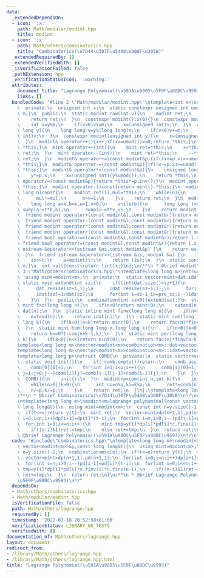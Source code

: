 ```yaml
---
data:
  _extendedDependsOn:
  - icon: ':x:'
    path: Math/modular/modint.hpp
    title: modint
  - icon: ':x:'
    path: Math/others/combinatorics.hpp
    title: "Combinatorics(\u7D44\u307F\u5408\u308F\u305B)"
  _extendedRequiredBy: []
  _extendedVerifiedWith: []
  _isVerificationFailed: false
  _pathExtension: hpp
  _verificationStatusIcon: ':warning:'
  attributes:
    document_title: "Lagrange Polynomial(\u591A\u9805\u5F0F\u88DC\u9593)"
    links: []
  bundledCode: "#line 2 \"Math/modular/modint.hpp\"\ntemplate<int m>\nstruct modint{\n\
    \  private:\n  unsigned int x;\n  static constexpr unsigned int umod(){return\
    \ m;}\n  public:\n  static modint raw(int v){\n    modint ret;\n    ret.x=v;\n\
    \    return ret;\n  }\n  constexpr modint():x(0){}\n  constexpr modint(int y){\n\
    \    int v=y%m;\n    if(v<0)v+=m;\n    x=(unsigned int)v;\n  }\n  constexpr modint(long\
    \ long y){\n    long long v=y%(long long)m;\n    if(v<0)v+=m;\n    x=(unsigned\
    \ int)v;\n  }\n  constexpr modint(unsigned int y){\n    x=(unsigned int)(y%umod());\n\
    \  }\n  modint& operator++(){x++;if(x==umod())x=0;return *this;}\n  modint& operator--(){if(x==0)x=umod();x--;return\
    \ *this;}\n  mint operator++(int){\n    mint ret=*this;\n    ++*this;\n    return\
    \ ret;\n  }\n  mint operator--(int){\n    mint ret=*this;\n    --*this;\n    return\
    \ ret;\n  }\n  modint& operator+=(const modint&p){if((x+=p.x)>=umod())x-=umod();return\
    \ *this;}\n  modint& operator-=(const modint&p){if((x-=p.x)>=umod())x+=umod();return\
    \ *this;}\n  modint& operator*=(const modint&p){\n    unsigned long long y=x;\n\
    \    y*=p.x;\n    x=(unsigned int)(y%umod());\n    return *this;\n  }\n  modint&\
    \ operator/=(const modint&p){return *this*=p.inv();}\n  modint operator+()const{return\
    \ *this;}\n  modint operator-()const{return mint()-*this;}\n  modint pow(long\
    \ long n)const{\n    modint ret(1),mul=*this;\n    while(n){\n      if(n&1)ret*=mul;\n\
    \      mul*=mul;\n      n>>=1;\n    }\n    return ret;\n  }\n  modint inv()const{\n\
    \    long long a=x,b=m,u=1,v=0;\n    while(b){\n      long long t=a/b;\n     \
    \ swap(a-=t*b,b);\n      swap(u-=t*v,v);\n    }\n    return modint(u);\n  }\n\
    \  friend modint operator+(const modint&l,const modint&r){return modint(l)+=r;}\n\
    \  friend modint operator-(const modint&l,const modint&r){return modint(l)-=r;}\n\
    \  friend modint operator*(const modint&l,const modint&r){return modint(l)*=r;}\n\
    \  friend modint operator/(const modint&l,const modint&r){return modint(l)/=r;}\n\
    \  friend bool operator==(const modint&l,const modint&r){return l.x==r.x;}\n \
    \ friend bool operator!=(const modint&l,const modint&r){return l.x!=r.x;}\n  friend\
    \ ostream &operator<<(ostream &os,const modint&p) {\n    return os<<p.val();\n\
    \  }\n  friend istream &operator>>(istream &is, modint &a) {\n    long long t;\n\
    \    is>>t;\n    a=modint(t);\n    return (is);\n  }\n  static constexpr int get_mod(){return\
    \ m;}\n  int val()const{return (int)x;}\n};\n/**\n * @brief modint\n*/\n#line\
    \ 3 \"Math/others/combinatorics.hpp\"\ntemplate<long long m>\nstruct combination{\n\
    \  using mint=modint<m>;\n  private:\n  static vector<mint>dat,idat;\n  inline\
    \ static void extend(int sz){\n    if((int)dat.size()<sz+1){\n      int pre_sz=max<int>(1,dat.size());\n\
    \      dat.resize(sz+1,1);\n      idat.resize(sz+1,1);\n      for(int i=pre_sz;i<=sz;i++)dat[i]=dat[i-1]*i;\n\
    \      idat[sz]=1/dat[sz];\n      for(int i=sz-1;i>=pre_sz;i--)idat[i]=idat[i+1]*(i+1);\n\
    \    }\n  }\n  public:\n  combination(int sz=0){extend(sz);}\n  static inline\
    \ mint fac(long long n){\n    if(n<0)return mint(0);\n    extend(n);\n    return\
    \ dat[n];\n  }\n  static inline mint finv(long long n){\n    if(n<0)return mint(0);\n\
    \    extend(n);\n    return idat[n];\n  }\n  static mint com(long long n,long\
    \ long k){\n    if(k<0||n<k)return mint(0);\n    return fac(n)*finv(k)*finv(n-k);\n\
    \  }\n  static mint hom(long long n,long long k){\n    if(n<0||k<0)return mint(0);\n\
    \    return k==0?1:com(n+k-1,k);\n  }\n  static mint per(long long n,long long\
    \ k){\n    if(k<0||n<k)return mint(0);\n    return fac(n)*finv(n-k);\n  }\n};\n\
    template<long long m>\nvector<modint<m>>combination<m>::dat=vector<modint<m>>();\n\
    template<long long m>\nvector<modint<m>>combination<m>::idat=vector<modint<m>>();\n\
    template<long long p>\nstruct COMB{\n  private:\n  static vector<vector<modint<p>>>comb;\n\
    \  static void init(){\n    if(!comb.empty())return;\n    comb.assign(p,vector<modint<p>>(p));\n\
    \    comb[0][0]=1;\n    for(int i=1;i<p;i++){\n      comb[i][0]=1;\n      for(int\
    \ j=i;j>0;j--)comb[i][j]=comb[i-1][j-1]+comb[i-1][j];\n    }\n  }\n  public:\n\
    \  COMB(){\n    init();\n  }\n  modint<p>com(int n,int k){\n    init();\n    modint<p>ret=1;\n\
    \    while(n>0||k>0){\n      int ni=n%p,ki=k%p;\n      ret*=comb[ni][ki];\n  \
    \    n/=p;k/=p;\n    }\n    return ret;\n  }\n};\ntemplate<long long p>\nvector<vector<modint<p>>>COMB<p>::comb=vector<vector<modint<p>>>();\n\
    /**\n * @brief Combinatorics(\u7D44\u307F\u5408\u308F\u305B)\n*/\n#line 2 \"Math/others/lagrange.hpp\"\
    \ntemplate<long long m>\nmodint<m>lagrange_polynominal(const vector<modint<m>>&y,const\
    \ long long&t){\n  using mint=modint<m>;\n  const int n=y.size()-1;\n  combination<m>c(n);\n\
    \  if(t<=n)return y[t];\n  mint ret;\n  vector<mint>dp(n+1,1),pd(n+1,1);\n  for(int\
    \ i=0;i<n;i++)dp[i+1]=dp[i]*(t-i);\n  for(int i=n;i>0;i--)pd[i-1]=pd[i]*(t-i);\n\
    \  for(int i=0;i<=n;i++){\n    mint tmp=y[i]*dp[i]*pd[i]*c.finv(i)*c.finv(n-i);\n\
    \    if((n-i)&1)ret-=tmp;\n    else ret+=tmp;\n  }\n  return ret;\n}\n/**\n *\
    \ @brief Lagrange Polynomial(\u591A\u9805\u5F0F\u88DC\u9593)\n*/\n"
  code: "#include\"combinatorics.hpp\"\ntemplate<long long m>\nmodint<m>lagrange_polynominal(const\
    \ vector<modint<m>>&y,const long long&t){\n  using mint=modint<m>;\n  const int\
    \ n=y.size()-1;\n  combination<m>c(n);\n  if(t<=n)return y[t];\n  mint ret;\n\
    \  vector<mint>dp(n+1,1),pd(n+1,1);\n  for(int i=0;i<n;i++)dp[i+1]=dp[i]*(t-i);\n\
    \  for(int i=n;i>0;i--)pd[i-1]=pd[i]*(t-i);\n  for(int i=0;i<=n;i++){\n    mint\
    \ tmp=y[i]*dp[i]*pd[i]*c.finv(i)*c.finv(n-i);\n    if((n-i)&1)ret-=tmp;\n    else\
    \ ret+=tmp;\n  }\n  return ret;\n}\n/**\n * @brief Lagrange Polynomial(\u591A\u9805\
    \u5F0F\u88DC\u9593)\n*/"
  dependsOn:
  - Math/others/combinatorics.hpp
  - Math/modular/modint.hpp
  isVerificationFile: false
  path: Math/others/lagrange.hpp
  requiredBy: []
  timestamp: '2022-07-18 20:52:58+01:00'
  verificationStatus: LIBRARY_NO_TESTS
  verifiedWith: []
documentation_of: Math/others/lagrange.hpp
layout: document
redirect_from:
- /library/Math/others/lagrange.hpp
- /library/Math/others/lagrange.hpp.html
title: "Lagrange Polynomial(\u591A\u9805\u5F0F\u88DC\u9593)"
---
```

